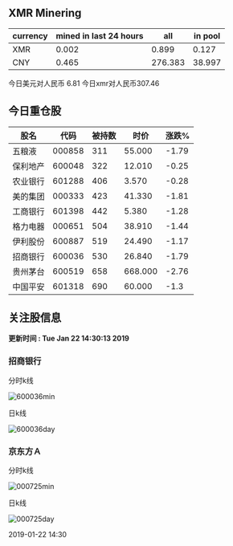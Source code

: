 ## XMR Minering

|currency|mined in last 24 hours|all|in pool|
|---|---|---|---|
|XMR|0.002|0.899|0.127|
|CNY|0.465|276.383|38.997|

今日美元对人民币 6.81	今日xmr对人民币307.46


## 今日重仓股 

|股名|代码|被持数|时价|涨跌%|
|---|---|---|---|---|
|五粮液|000858|311|55.000|-1.79|
|保利地产|600048|322|12.010|-0.25|
|农业银行|601288|406|3.570|-0.28|
|美的集团|000333|423|41.330|-1.81|
|工商银行|601398|442|5.380|-1.28|
|格力电器|000651|504|38.910|-1.44|
|伊利股份|600887|519|24.490|-1.17|
|招商银行|600036|530|26.840|-1.79|
|贵州茅台|600519|658|668.000|-2.76|
|中国平安|601318|690|60.000|-1.3|

## 关注股信息
**更新时间 : Tue Jan 22 14:30:13 2019**
### 招商银行 
分时k线

![600036min](http://image.sinajs.cn/newchart/min/n/sh600036.gif)

日k线

![600036day](http://image.sinajs.cn/newchart/daily/n/sh600036.gif)

### 京东方Ａ 
分时k线

![000725min](http://image.sinajs.cn/newchart/min/n/sz000725.gif)

日k线

![000725day](http://image.sinajs.cn/newchart/daily/n/sz000725.gif)

2019-01-22 14:30